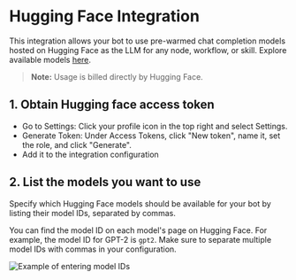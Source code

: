 # Hugging Face Integration

This integration allows your bot to use pre-warmed chat completion models hosted on Hugging Face as the LLM for any node, workflow, or skill. Explore available models [here](https://huggingface.co/models?inference=warm&pipeline_tag=text-generation).

> **Note:** Usage is billed directly by Hugging Face.

## 1. Obtain Hugging face access token

- Go to Settings: Click your profile icon in the top right and select Settings.
- Generate Token: Under Access Tokens, click "New token", name it, set the role, and click "Generate".
- Add it to the integration configuration

## 2. List the models you want to use

Specify which Hugging Face models should be available for your bot by listing their model IDs, separated by commas.

You can find the model ID on each model's page on Hugging Face. For example, the model ID for GPT-2 is `gpt2`. Make sure to separate multiple model IDs with commas in your configuration.

<div>
<img src="https://i.imgur.com/2gx0wnB.png" alt="Example of entering model IDs" style="max-width: 500px;">
</div>
